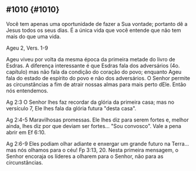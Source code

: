 ## #1010 {#1010}

Você tem apenas uma oportunidade de fazer a Sua vontade; portanto dê a Jesus todos os seus dias. É a única vida que você entende que não tem mais do que uma vida.

Ageu 2, Vers. 1-9

Ageu viveu por volta da mesma época da primeira metade do livro de Esdras. A diferença interessante é que Esdras fala dos adversários (4o. capítulo) mas não fala da condição do coração do povo; enquanto Ageu fala do estado de espírito do povo e não dos adversários. O Senhor permite as circunstâncias a fim de atrair nossas almas para mais perto dEle. Então nós entendemos.

Ag 2:3 O Senhor lhes faz recordar da glória da primeira casa; mas no versículo 7, Ele lhes fala da glória futura &quot;desta casa&quot;.

Ag 2:4-5 Maravilhosas promessas. Ele lhes diz para serem fortes e, melhor ainda, lhes diz por que deviam ser fortes... &quot;Sou convosco&quot;. Vale a pena abrir em Ef 6:10.

Ag 2:6-9 Eles podiam olhar adiante e enxergar um grande futuro na Terra... mas nós olhamos para o céu! Fp 3:13, 20\. Nesta primeira mensagem, o Senhor encoraja os líderes a olharem para o Senhor, não para as circunstâncias.